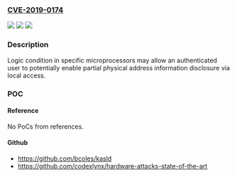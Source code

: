 ### [CVE-2019-0174](https://cve.mitre.org/cgi-bin/cvename.cgi?name=CVE-2019-0174)
![](https://img.shields.io/static/v1?label=Product&message=Central%20Processing%20Units%20(CPUs)&color=blue)
![](https://img.shields.io/static/v1?label=Version&message=Intel%20Core%20X-series%20Processors%2C%204th%20Generation%20Intel%20Core%20i5%20Processors%2C%204th%20Generation%20Intel%20Core%20i3%20Processors%2C%20Intel%20Pentium%20Processor%20G%20Series%2C%20Intel%20Pentium%20Processor%203000%20Series%2C%20Intel%20Celeron%20Processor%202000%20Series%2C%20Intel%20Xeo%20Processor%20E7%20v3%20Family%2C%20Intel%20Xeon%20Processor%20E5%20v3%20Family%2C%20Inte%20Xeon%20Processor%20E3%20v3%20Family.%20&color=brightgreen)
![](https://img.shields.io/static/v1?label=Vulnerability&message=Information%20Disclosure&color=brightgreen)

### Description

Logic condition in specific microprocessors may allow an authenticated user to potentially enable partial physical address information disclosure via local access.

### POC

#### Reference
No PoCs from references.

#### Github
- https://github.com/bcoles/kasld
- https://github.com/codexlynx/hardware-attacks-state-of-the-art

